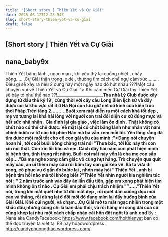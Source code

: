```yaml
---
title: "[Short story ] Thiên Yết và Cự Giải"
date: 2025-06-12T12:28:54Z
slug: short-story-thien-yet-va-cu-giai
draft: false
---
```


## [Short story ] Thiên Yết và Cự Giải

## nana_baby9x

Thiên Yết băng lãnh , ngạo mạn , khi yêu thỳ lại cuồng nhiệt , cháy bỏng…….Cự Giải thận trọng ,e dè , thường tìm cách chế ngự cảm xúc………Điều gì sẽ xảy ra nếu 2 cung này một ngày nào đó hút nhau ???!Một câu chuyện vui về Thiên Yết và Cự Giải :”> Khi cảm mến Cự Giải thỳ Thiên Yết sẽ bày tỏ như thế nào ??!_____________________________Tòa nhà Lý Club được xây dựng từ đầu thế kỷ 19 , cùng thời với cây cầu Long Biên lịch sử và đây được coi là khu vực rất ít ở Hà Nội còn lưu giữ nét cổ kính của kiến trúc thời Pháp.Trên tầng 2……….Buổi xem mặt diễn ra một cách khá tốt đẹp , mẹ vợ tương lai khá hài lòng với người con trai đối diện cư xử đúng mực và hết sức nhã nhặn . Gia đình lại gia giáo , việc làm ổn định . Thật không có chút nào có thể chê được. Vẻ mặt lại có chút băng lãnh như nhân vật nam chính bước ra từ các bộ phim Hàn mà bà vẫn xem mỗi tối. Yên lòng rằng đã tìm được một mối tốt cho cô con gái yêu của mình :”>Đang nói chuyện hoan hỉ , tới cuối buổi bỗng chàng trai nói "Thưa bác, tới lúc này thì con xin nói thật. Con xin lỗi bác và em. Cách đây hai năm con phát hiện mình bị bệnh tim, tình trạng rất nặng. Buổi coi mắt này vốn là cha mẹ con sắp xếp...."Bà mẹ nghe xong cảm giác vô cùng hụt hẫng. Trò chuyện qua quít mấy câu, an ủi thêm mấy câu rồi bấm tay con gái kéo về. Bà ta vừa đi xong, cô phục vụ ở gần đó bước lại , nhớn mày hỏi “ Thiên Yết , anh bị bệnh tim hồi nào mà tôi không biết ?”Thiên Yết nhìn người kia nghiêm túc nói : “ 2 năm trước anh vào đây ăn lần đầu tiên, gặp em xong phát hiện tim mình không ổn tí nào . Cự Giải em phải chịu trách nhiệm."”......”Thiên Yết nói, trong khi mắt quét nhẹ từ đôi mắt đẹp , rồi quét dần xuống dọc mũi cao và thẳng, rồi dừng lại ở đôi môi đỏ đang mím lại đầy bướng bỉnh của Giải Giải. Khẽ cúi người, và chạm…Cự Giải mở to mắt ngạc nhiên trong một khắc đầu,nhưng cũng chỉ là ban đầu thôi, và rồi hàng mi cong dài của cô cũng khép lại như một cách chấp nhận cái hôn đột ngột từ anh.____end__________
 By : Nana aka CandyFacebook: https://www.facebook.com/hoithienyet bạn có thể đọc truyện ta viết tại FB này hoặcwordpress : http://candyphuongthao.wordpress.com/